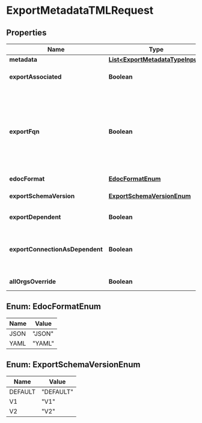 

# ExportMetadataTMLRequest


## Properties

| Name | Type | Description | Notes |
|------------ | ------------- | ------------- | -------------|
|**metadata** | [**List&lt;ExportMetadataTypeInput&gt;**](ExportMetadataTypeInput.md) | Metadata objects. |  |
|**exportAssociated** | **Boolean** | Indicates whether to export associated metadata objects of specified metadata objects. |  [optional] |
|**exportFqn** | **Boolean** | Adds FQNs of the referenced objects. For example, if you are exporting a Liveboard and its associated objects, the API returns the Liveboard TML data with the FQNs of the referenced worksheet. If the exported TML data includes FQNs, you don&#39;t need to manually add FQNs of the referenced objects during TML import. |  [optional] |
|**edocFormat** | [**EdocFormatEnum**](#EdocFormatEnum) | TML EDOC content format. |  [optional] |
|**exportSchemaVersion** | [**ExportSchemaVersionEnum**](#ExportSchemaVersionEnum) | Indicates whether to export worksheet TML in DEFAULT or V1 or V2 version. |  [optional] |
|**exportDependent** | **Boolean** | Indicates whether to export table while exporting connection. |  [optional] |
|**exportConnectionAsDependent** | **Boolean** | Indicates whether to export connection as dependent while exporting table/worksheet/answer/liveboard. This will only be active when export_associated is true. |  [optional] |
|**allOrgsOverride** | **Boolean** | Indicates whether to export is happening from all orgs context. |  [optional] |



## Enum: EdocFormatEnum

| Name | Value |
|---- | -----|
| JSON | &quot;JSON&quot; |
| YAML | &quot;YAML&quot; |



## Enum: ExportSchemaVersionEnum

| Name | Value |
|---- | -----|
| DEFAULT | &quot;DEFAULT&quot; |
| V1 | &quot;V1&quot; |
| V2 | &quot;V2&quot; |



